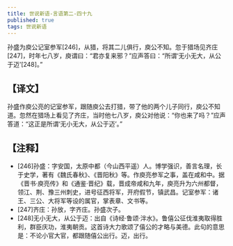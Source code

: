 ```yaml
---
title: 世说新语-言语第二-四十九
published: true
tags: 世说新语
---
```


孙盛为庾公记室参军[246]，从猎，将其二儿俱行，庾公不知。忽于猎场见齐庄[247]，时年七八岁，庾谓曰：“君亦复来邪？”应声答曰：“所谓‘无小无大，从公于迈’[248]。”

## 【译文】

孙盛作庾公亮的记室参军，跟随庾公去打猎，带了他的两个儿子同行，庾公不知道。忽然在猎场上看见了齐庄，当时他七八岁，庾公对他说：“你也来了吗？”应声答道：“这正是所谓‘无小无大，从公于迈’。”

## 【注释】

- [246]孙盛：字安国，太原中都（今山西平遥）人。博学强识，善言名理，长于史学，著有《魏氏春秋》、《晋阳秋》等。作庾亮参军之事，盖在咸和中。据《晋书·庾亮传》和《通鉴·晋纪》载，晋成帝咸和九年，庾亮升为六州都督，领江、荆、豫三州刺史，进号征西将军，开府假节，镇武昌。记室参军：诸王、三公、大将军等设的属官，掌表章、文书等。
- [247]齐庄：孙放，字齐庄。孙盛次子。
- [248]无小无大，从公于迈：出自《诗经·鲁颂·泮水》。鲁僖公征伐淮夷取得胜利，群臣庆功，淮夷朝贡。这首诗大力歌颂了僖公的才略与美德。此句的意思是：不论小官大官，都跟随僖公出行。迈，出行。
